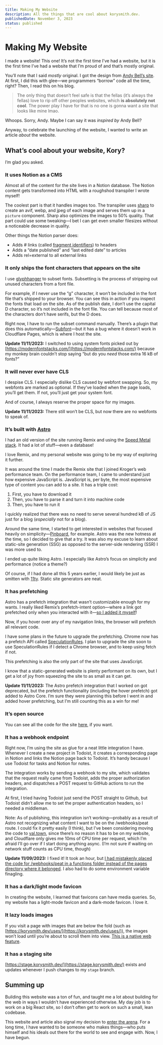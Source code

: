 ```yaml
---
title: Making My Website
description: All the things that are cool about korysmith.dev.
publishedDate: November 3, 2023
status: published
---
```

# Making My Website


I made a website! This one! It’s not the first time I’ve had a website, but it is the first time I’ve had a website that I’m proud of and that’s mostly original.

You’ll note that I said *mostly* original. I got the design from [Andy Bell’s site](https://andy-bell.co.uk/). At first, I did this with glee—we programmers “borrow” code all the time, right? Then, I read this on his blog.

> The only thing that doesn’t feel safe is that the fellas (it’s always the fellas) love to rip off other peoples websites, which **is absolutely not cool**. The power play I have for that is no one is gonna want a site that looks like mine lmao.
> 

Whoops. Sorry, Andy. Maybe I can say it was *inspired by* Andy Bell?

Anyway, to celebrate the launching of the website, I wanted to write an article *about* the website.

## What’s cool about your website, Kory?

I’m glad you asked.

### It uses Notion as a CMS

Almost all of the content for the site lives in a Notion database. The Notion content gets transformed into HTML with a roughshod transpiler I wrote myself!

The coolest part is that it handles images too. The transpiler uses [sharp](https://sharp.pixelplumbing.com/) to create an avif, webp, and jpeg of each image and serves them up in a `picture` component. Sharp also optimizes the images to 50% quality. That part could use some tweaking—I bet I can get even smaller filesizes without a noticeable decrease in quality.

Other things the Notion parser does:

- Adds # links (called [fragment identifiers](https://www.w3.org/DesignIssues/Fragment.html)) to headers
- Adds a “date published” and “last edited date” to articles
- Adds rel=external to all external links

### It only ships the font characters that appears on the site

I use [glyphhanger](https://github.com/filamentgroup/glyphhanger) to subset fonts. Subsetting is the process of stripping out unused characters from a font file.

For example, if I never use the “g” character, it won’t be included in the font file that’s shipped to your browser. You can see this in action if you inspect the fonts that load on the site. As of the publish date, I don’t use the capital D character, so it’s not included in the font file. You can tell because most of the characters don’t have serifs, but the D does.

<!-- ![Untitled](Making%20My%20Website%207b1c68607de04d0b9af1135c106e0bf1/Untitled.png) -->

Right now, I have to run the subset command manually. There’s a plugin that does this automatically—[Subfont](https://github.com/Ernxst/subfont)—but it has a bug where it doesn’t work in Cloudflare Pages, which is where I host the site.

**Update 11/11/2023:** I switched to using system fonts picked out by [https://modernfontstacks.com/](https://modernfontstacks.com/) because my monkey brain couldn’t stop saying “but do you *need* those extra 16 kB of fonts?”

### It will never ever have CLS

I despise CLS. I especially dislike CLS caused by webfont swapping. So, my webfonts are marked as optional. If they’ve loaded when the page loads, you’ll get them. If not, you’ll just get your system font.

And of course, I always reserve the proper space for my images.

**Update 11/11/2023:** There still won’t be CLS, but now there are no webfonts to speak of.

### It’s built with [Astro](https://astro.build/)

I had an old version of the site running Remix and using the [Speed Metal stack](https://github.com/Girish21/speed-metal-stack). It had a lot of stuff—even a database!

I love Remix, and my personal website was going to be my way of exploring it further.

It was around the time I made the Remix site that I joined Kroger’s web performance team. On the performance team, I came to understand just how expensive JavaScript is. JavaScript is, per byte, the most expensive type of content you can add to a site. It has a triple cost:

1. First, you have to download it
2. Then, you have to parse it and turn it into machine code
3. Then, you have to run it

I quickly realized that there was no need to serve several hundred kB of JS just for a blog (*especially* not for a blog).

Around the same time, I started to get interested in websites that focused heavily on simplicity—[Pinboard](https://pinboard.in/), for example. Astro was the new hotness at the time, so I decided to give that a try. It was also my excuse to learn about static-site generation (SSG) as opposed to the server-side rendering (SSR) I was more used to.

I ended up quite liking Astro. I especially like Astro’s focus on simplicity and performance (notice a theme?)

Of course, if I had done all this 5 years earlier, I would likely be just as smitten with [11ty](https://www.11ty.dev/). Static site generators are neat.

### It has prefetching

Astro has a prefetch integration that wasn’t customizable enough for my wants. I really liked Remix’s prefetch-intent option—where a link got prefetched only when you interacted with it—[so I added it myself](https://github.com/withastro/astro/pull/6585)!

Now, if you hover over any of my navigation links, the browser will prefetch all relevant code.

I have some plans in the future to upgrade the prefetching. Chrome now has a prefetch API called [SpeculationRules](https://developer.chrome.com/blog/prerender-pages/). I plan to upgrade the site soon to use SpeculationRules if I detect a Chrome browser, and to keep using fetch if not.

This prefetching is also the only part of the site that uses JavaScript.

I know that a static-generated website is plenty performant on its own, but I get a lot of joy from squeezing the site to as small as it can get.

**Update 11/11/2023:** The Astro prefetch integration that I worked on got deprecated, but the prefetch functionality (including the hover prefetch) got added to Astro Core. I’m sure they were planning this before I went in and added hover prefetching, but I’m still counting this as a win for me!

### It’s open source

You can see all the code for the site [here](https://github.com/kory-smith/korysmith.dev), if you want.

### It has a webhook endpoint

Right now, I’m using the site as glue for a neat little integration I have. Whenever I create a new project in Todoist, it creates a corresponding page in Notion and links the Notion page back to Todoist. It’s handy because I use Todoist for tasks and Notion for notes.

The integration works by sending a webhook to my site, which validates that the request really came from Todoist, adds the proper authorization headers, and dispatches a POST request to GitHub actions to run the integration.

At first, I tried having Todoist just send the POST straight to Github, but Todoist didn’t allow me to set the proper authentication headers, so I needed a middleman.

Note: As of publishing, this integration isn’t working—probably as a result of Astro not recognizing what content I want to be on the /webhooks/peat route. I could fix it pretty easily (I think), but I’ve been considering moving the code to [val.town](http://val.town), since there’s no reason it has to be on my website, and Cloudflare only gives me 10ms of CPU time per request, which I’m afraid I’ll go over if I start doing anything async. (I’m not sure if waiting on network stuff counts as CPU time, though)

**Update 11/09/2023:** I fixed it! It took an hour, but [I had mistakenly placed the code for /webhooks/peat in a functions folder instead of the pages directory where it belonged](https://github.com/kory-smith/korysmith.dev/commit/bd05c41ba905675a4ed532e8eec88f7d106cd6d1). I also had to do some environment variable finagling.

### It has a dark/light mode favicon

In creating the website, I learned that favicons can have media queries. So, my website has a light-mode favicon and a dark-mode favicon. I love it.

<!-- ![Untitled](Making%20My%20Website%207b1c68607de04d0b9af1135c106e0bf1/Untitled%201.png) -->

### It lazy loads images

If you visit a page with images that are below the fold (such as [https://korysmith.dev/uses/](https://korysmith.dev/uses/)), the images won’t load until you’re about to scroll them into view. [This is a native web feature](https://developer.mozilla.org/en-US/docs/Web/API/HTMLImageElement/loading).

### It has a staging site

[https://stage.korysmith.dev/](https://stage.korysmith.dev/) exists and updates whenever I push changes to my `stage` branch.

## Summing up

Building this website was a ton of fun, and taught me a lot about building for the web in ways I wouldn’t have experienced otherwise. My day job is to work on a big React site, so I don’t often get to work on such a small, lean codebase.

This website and article also signal my decision to [enter the arena](https://www.goodreads.com/quotes/7-it-is-not-the-critic-who-counts-not-the-man). For a long time, I have wanted to be someone who makes things—who puts himself and his ideals out there for the world to see and engage with. Now, I have begun.